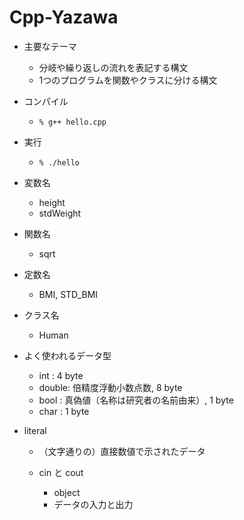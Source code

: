 # Cpp-Yazawa

- 主要なテーマ
  - 分岐や繰り返しの流れを表記する構文
  - 1つのプログラムを関数やクラスに分ける構文

- コンパイル
  - `% g++ hello.cpp `
- 実行
  - `% ./hello `

- 変数名
  - height
  - stdWeight

- 関数名
  - sqrt

- 定数名
  - BMI, STD_BMI

- クラス名
  - Human

- よく使われるデータ型
  - int : 4 byte
  - double: 倍精度浮動小数点数, 8 byte
  - bool : 真偽値（名称は研究者の名前由来）, 1 byte
  - char : 1 byte

- literal
  - （文字通りの）直接数値で示されたデータ

  - cin と cout
    - object
    - データの入力と出力
